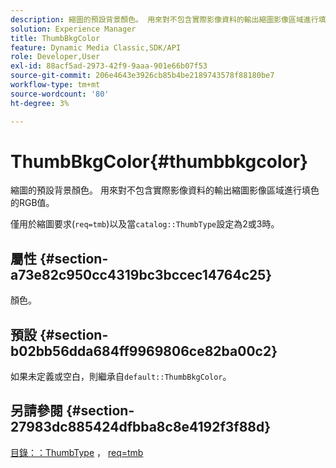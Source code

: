 ```yaml
---
description: 縮圖的預設背景顏色。 用來對不包含實際影像資料的輸出縮圖影像區域進行填色的RGB值。
solution: Experience Manager
title: ThumbBkgColor
feature: Dynamic Media Classic,SDK/API
role: Developer,User
exl-id: 88acf5ad-2973-42f9-9aaa-901e66b07f53
source-git-commit: 206e4643e3926cb85b4be2189743578f88180be7
workflow-type: tm+mt
source-wordcount: '80'
ht-degree: 3%

---
```


# ThumbBkgColor{#thumbbkgcolor}

縮圖的預設背景顏色。 用來對不包含實際影像資料的輸出縮圖影像區域進行填色的RGB值。

僅用於縮圖要求(`req=tmb`)以及當`catalog::ThumbType`設定為2或3時。

## 屬性 {#section-a73e82c950cc4319bc3bccec14764c25}

顏色。

## 預設 {#section-b02bb56dda684ff9969806ce82ba00c2}

如果未定義或空白，則繼承自`default::ThumbBkgColor`。

## 另請參閱 {#section-27983dc885424dfbba8c8e4192f3f88d}

[目錄：：ThumbType](../../../../../is-api/image-catalog/image-serving-api-ref/c-image-catalog-reference/c-image-svg-data-reference/c-image-data-reference/r-thumbtype-cat.md#reference-41149ddffc8749cba2f8d9c8e2611e03) ， [req=tmb](../../../../../is-api/http-ref/image-serving-api-ref/c-http-protocol-reference/c-command-reference/r-req/r-req.md#reference-907cdb4a97034db7ad94695f25552e76)
